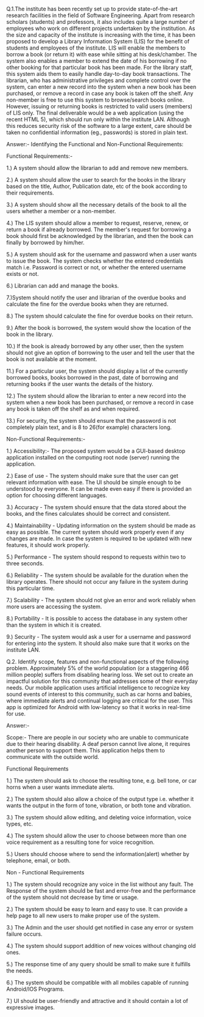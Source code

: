 Q.1.The institute has been recently set up to provide state-of-the-art research facilities in the
field of Software Engineering. Apart from research scholars (students) and professors, it also
includes quite a large number of employees who work on different projects undertaken by
the institution. As the size and capacity of the institute is increasing with the time, it has been proposed to
develop a Library Information System (LIS) for the benefit of students and employees of the
institute. LIS will enable the members to borrow a book (or return it) with ease while sitting
at his desk/chamber. The system also enables a member to extend the date of his borrowing
if no other booking for that particular book has been made. For the library staff, this system
aids them to easily handle day-to-day book transactions. The librarian, who has
administrative privileges and complete control over the system, can enter a new record into
the system when a new book has been purchased, or remove a record in case any book is
taken off the shelf. Any non-member is free to use this system to browse/search books
online. However, issuing or returning books is restricted to valid users (members) of LIS only.
The final deliverable would be a web application (using the recent HTML 5), which should
run only within the institute LAN. Although this reduces security risk of the software to a
large extent, care should be taken no confidential information (eg., passwords) is stored in
plain text.


Answer:- Identifying the Functional and Non-Functional Requirements:

Functional Requirements:-

1.) A system should allow the librarian to add and remove new members.

2.) A system should allow the user to search for the books in the library based on the title, Author, Publication date, etc of the book according to their requirements.

3.) A system should show all the necessary details of the book to all the users whether a member or a non-member.

4.) The LIS system should allow a member to request, reserve, renew, or return a book if already borrowed. The member's request for borrowing a book should first be acknowledged by the librarian, and then the book can finally by borrowed by him/her.

5.) A system should ask for the username and password when a user wants to issue the book. The system checks whether the entered credentials match i.e. Password is correct or not, or whether the entered username exists or not.

6.) Librarian can add and manage the books.

7.)System should notify the user and librarian of the overdue books and calculate the fine for the overdue books when they are returned.

8.) The system should calculate the fine for overdue books on their return.

9.) After the book is borrowed, the system would show the location of the book in the library.

10.) If the book is already borrowed by any other user, then the system should not give an option of borrowing to the user and tell the user that the book is not available at the moment.

11.) For a particular user, the system should display a list of the currently borrowed books, books borrowed in the past, date of borrowing and returning books if the user wants the details of the history.

12.) The system should allow the librarian to enter a new record into the system when a new book has been purchased, or remove a record in case any book is taken off the shelf as and when required.

13.) For security, the system should ensure that the password is not completely plain text, and is 8 to 26(for example) characters long.

Non-Functional Requirements:-

1.) Accessibility:- The proposed system would be a GUI-based desktop application installed on the computing root node (server) running the application.

2.)  Ease of use - The system should make sure that the user can get relevant information with ease. The UI should be simple enough to be understood by everyone. It can be made even easy if there is provided an option for choosing different languages. 

3.) Accuracy - The system should ensure that the data stored about the books, and the fines calculates should be correct and consistent. 

4.) Maintainability - Updating information on the system should be made as easy as possible. The current system should work properly even if any changes are made. In case the system is required to be updated with new features, it should work properly.

5.) Performance - The system should respond to requests within two to three seconds.

6.) Reliability - The system should be available for the duration when the library operates. There should not occur any failure in the system during this particular time.

7.) Scalability - The system should not give an error and work reliably when more users are accessing the system.

8.) Portability -  It is possible to access the database in any system other than the system in which it is created.

9.) Security - The system would ask a user for a username and password for entering into the system. It should also make sure that it works on the institute LAN.

Q.2. Identify scope, features and non-functional aspects of the following problem.
Approximately 5% of the world population (or a staggering 466 million people) suffers from
disabling hearing loss. We set out to create an impactful solution for this community that
addresses some of their everyday needs. Our mobile application uses artificial intelligence to
recognize key sound events of interest to this community, such as car horns and babies,
where immediate alerts and continual logging are critical for the user. This app is optimized
for Android with low-latency so that it works in real-time for use.

Answer:- 

Scope:-
There are people in our society who are unable to communicate due to their hearing disability. A deaf person cannot live alone, it requires another person to support them. This application helps them to communicate with the outside world.

 Functional Requirements

1.) The system should ask to choose the resulting tone, e.g. bell tone, or car horns when a user wants immediate alerts.

2.) The system should also allow a choice of the output type i.e. whether it wants the output in the form of tone, vibration, or both tone and vibration.

3.) The system should allow editing, and deleting voice information, voice types, etc.

4.) The system should allow the user to choose between more than one voice requirement as a resulting tone for voice recognition.

5.) Users should choose where to send the information(alert) whether by telephone, email, or both.


Non - Functional Requirements

1.) The system should recognize any voice in the list without any fault. The Response of the system should be fast and error-free and the performance of the system should not decrease by time or usage.

2.) The system should be easy to learn and easy to use. It can provide a help page to all new users to make proper use of the system.

3.) The Admin and the user should get notified in case any error or system failure occurs.

4.) The system should support addition of new voices without changing old ones.

5.) The response time of any query should be small to make sure it fulfills the needs.

6.) The system should be compatible with all mobiles capable of running Android/IOS Programs.

7.) UI should be user-friendly and attractive and it should contain a lot of expressive images.
